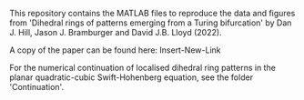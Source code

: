 This repository contains the MATLAB files to reproduce the data and figures from 'Dihedral rings of patterns emerging from a Turing bifurcation' by Dan J. Hill, Jason J. Bramburger and David J.B. Lloyd (2022). 

A copy of the paper can be found here: Insert-New-Link

For the numerical continuation of localised dihedral ring patterns in the planar quadratic-cubic Swift-Hohenberg equation, see the folder 'Continuation'.
